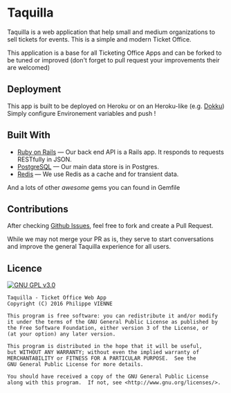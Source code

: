 # Taquilla

Taquilla is a web application that help small and medium organizations to 
sell tickets for events. This is a simple and modern Ticket Office.

This application is a base for all Ticketing Office Apps and can be forked to be tuned or
improved (don't forget to pull request your improvements their are welcomed)

## Deployment

This app is built to be deployed on Heroku or on an Heroku-like (e.g. [Dokku](https://github.com/dokku/dokku))
Simply configure Environement variables and push !

## Built With

- [Ruby on Rails](https://github.com/rails/rails) &mdash; Our back end API is a Rails app. It responds to requests RESTfully in JSON.
- [PostgreSQL](http://www.postgresql.org/) &mdash; Our main data store is in Postgres.
- [Redis](http://redis.io/) &mdash; We use Redis as a cache and for transient data.

And a lots of other *awesome* gems you can found in Gemfile

## Contributions

After checking [Github Issues](https://github.com/PhilippeGeek/Taquilla), feel free to fork and create a Pull Request.

While we may not merge your PR as is, they serve to start conversations and improve the general Taquilla 
experience for all users.

## Licence

[![GNU GPL v3.0](http://www.gnu.org/graphics/gplv3-127x51.png)](http://www.gnu.org/licenses/gpl.html)

```
Taquilla - Ticket Office Web App
Copyright (C) 2016 Philippe VIENNE

This program is free software: you can redistribute it and/or modify
it under the terms of the GNU General Public License as published by
the Free Software Foundation, either version 3 of the License, or
(at your option) any later version.

This program is distributed in the hope that it will be useful,
but WITHOUT ANY WARRANTY; without even the implied warranty of
MERCHANTABILITY or FITNESS FOR A PARTICULAR PURPOSE.  See the
GNU General Public License for more details.

You should have received a copy of the GNU General Public License
along with this program.  If not, see <http://www.gnu.org/licenses/>.
```
